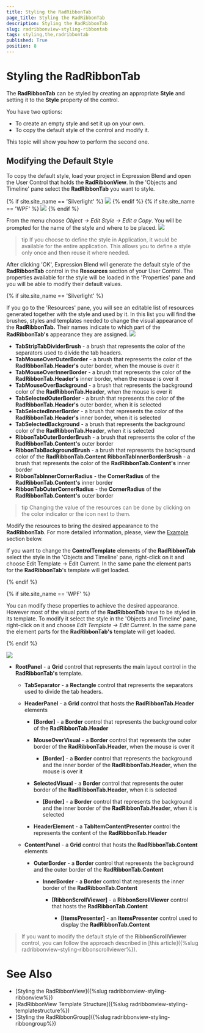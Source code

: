 ```yaml
---
title: Styling the RadRibbonTab
page_title: Styling the RadRibbonTab
description: Styling the RadRibbonTab
slug: radribbonview-styling-ribbontab
tags: styling,the,radribbontab
published: True
position: 8
---
```


# Styling the RadRibbonTab

The __RadRibbonTab__ can be styled by creating an appropriate __Style__ and setting it to the __Style__ property of the control.			

You have two options:

* To create an empty style and set it up on your own.
* To copy the default style of the control and modify it.

This topic will show you how to perform the second one.

## Modifying the Default Style

To copy the default style, load your project in Expression Blend and open the User Control that holds the __RadRibbonView__. In the 'Objects and Timeline' pane select the __RadRibbonTab__ you want to style.				

{% if site.site_name == 'Silverlight' %}
![](images/RibbonView_Styling_RibbonTab_Locate.png)
{% endif %}
{% if site.site_name == 'WPF' %}
![](images/RibbonView_Styling_RibbonTab_LocateWPF.png)
{% endif %}

From the menu choose *Object -> Edit Style -> Edit a Copy*. You will be prompted for the name of the style and where to be placed.
![](images/RibbonView_Styling_RibbonTab_CreateStyle.png)

>tip If you choose to define the style in Application, it would be available for the entire application. This allows you to define a style only once and then reuse it where needed.

After clicking 'OK', Expression Blend will generate the default style of the __RadRibbonTab__ control in the __Resources__ section of your User Control. The properties available for the style will be loaded in the 'Properties' pane and you will be able to modify their default values.

{% if site.site_name == 'Silverlight' %}

If you go to the 'Resources' pane, you will see an editable list of resources generated together with the style and used by it. In this list you will find the brushes, styles and templates needed to change the visual appearance of the __RadRibbonTab.__ Their names indicate to which part of the __RadRibbonTab's__ appearance they are assigned.
![](images/RibbonView_Styling_RibbonTab_Resources.png)
* __TabStripTabDividerBrush__ - a brush that represents the color of the separators used to divide the tab headers.
* __TabMouseOverOuterBorder__ - a brush that represents the color of the __RadRibbonTab.Header's__ outer border, when the mouse is over it
* __TabMouseOverInnerBorder__ - a brush that represents the color of the __RadRibbonTab.Header's__ inner border, when the mouse is over it
* __TabMouseOverBackground__ - a brush that represents the background color of the __RadRibbonTab.Header__, when the mouse is over it
* __TabSelectedOuterBorder__ - a brush that represents the color of the __RadRibbonTab.Header's__ outer border, when it is selected
* __TabSelectedInnerBorder__ - a brush that represents the color of the __RadRibbonTab.Header's__ inner border, when it is selected
* __TabSelectedBackground__ - a brush that represents the background color of the __RadRibbonTab.Header__, when it is selected
* __RibbonTabOuterBorderBrush__ - a brush that represents the color of the __RadRibbonTab.Content's__ outer border
* __RibbonTabBackgroundBrush__ - a brush that represents the background color of the __RadRibbonTab.Content__ __RibbonTabInnerBorderBrush__ - a brush that represents the color of the __RadRibbonTab.Content's__ inner border
* __RibbonTabInnerCornerRadius__ - the __CornerRadius__ of the __RadRibbonTab.Content's__ inner border
* __RibbonTabOuterCornerRadius__ - the __CornerRadius__ of the __RadRibbonTab.Content's__ outer border					

>tip Changing the value of the resources can be done by clicking on the color indicator or the icon next to them.

Modify the resources to bring the desired appearance to the __RadRibbonTab__. For more detailed information, please, view the [Example](#example) section below.					

If you want to change the __ControlTemplate__ elements of the __RadRibbonTab__ select the style in the 'Objects and Timeline' pane, right-click on it and choose Edit Template -> Edit Current. In the same pane the element parts for the __RadRibbonTab__'s template will get loaded.

{% endif %}

{% if site.site_name == 'WPF' %}

You can modify these properties to achieve the desired appearance. However most of the visual parts of the __RadRibbonTab__ have to be styled in its template. To modify it select the style in the 'Objects and Timeline' pane, right-click on it and choose *Edit Template -> Edit Current*. In the same pane the element parts for the __RadRibbonTab's__ template will get loaded.

{% endif %}

![](images/RibbonView_Styling_RibbonTab_ControlTemplate.png)

* __RootPanel__ - a __Grid__ control that represents the main layout control in the __RadRibbonTab's__ template.						

	* __TabSeparator__ - a __Rectangle__ control that represents the separators used to divide the tab headers.							

	* __HeaderPanel__ - a __Grid__ control that hosts the __RadRibbonTab.Header__ elements								

		* __[Border]__ - a __Border__ control that represents the background color of the __RadRibbonTab.Header__

		* __MouseOverVisual__ - a __Border__ control that represents the outer border of the __RadRibbonTab.Header__, when the mouse is over it										

			* __[Border]__ - a __Border__ control that represents the background and the inner border of the __RadRibbonTab.Header__, when the mouse is over it											

		* __SelectedVisual__ - a __Border__ control that represents the outer border of the __RadRibbonTab.Header__, when it is selected										

			* __[Border]__ - a __Border__ control that represents the background and the inner border of the __RadRibbonTab.Header__, when it is selected											

		* __HeaderElement__ - a __TabItemContentPresenter__ control the represents the content of the __RadRibbonTab.Header__

	* __ContentPanel__ - a __Grid__ control that hosts the __RadRibbonTab.Content__ elements								

		* __OuterBorder__ - a __Border__ control that represents the background and the outer border of the __RadRibbonTab.Content__

			* __InnerBorder__ - a __Border__ control that represents the inner border of the __RadRibbonTab.Content__

				* __[RibbonScrollViewer]__ - a __RibbonScrollViewer__ control that hosts the __RadRibbonTab.Content__

					* __[ItemsPresenter]__ - an __ItemsPresenter__ control used to display the __RadRibbonTab.Content__

>If you want to modify the default style of the __RibbonScrollViewer__ control, you can follow the approach described in [this article]({%slug radribbonview-styling-ribbonscrollviewer%}).					

# See Also
 * [Styling the RadRibbonView]({%slug radribbonview-styling-ribbonview%})
 * [RadRibbonView Template Structure]({%slug radribbonview-styling-templatestructure%})
 * [Styling the RadRibbonGroup]({%slug radribbonview-styling-ribbongroup%})